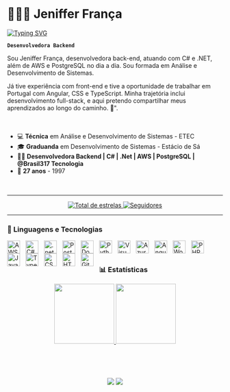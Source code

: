 # 👩🏻‍💻 Jeniffer França

<a href="https://git.io/typing-svg">
  <img src="https://readme-typing-svg.herokuapp.com/?color=007BFF&size=25&center=false&vCenter=true&width=1000&lines=Jeniffer+França;Be+Welcome!+:%29" alt="Typing SVG">
</a>

**`Desenvolvedora Backend`**

Sou Jeniffer França, desenvolvedora back-end, atuando com C# e .NET, além de AWS e PostgreSQL no dia a dia. Sou formada em Análise e Desenvolvimento de Sistemas.

Já tive experiência com front-end e tive a oportunidade de trabalhar em Portugal com Angular, CSS e TypeScript. Minha trajetória inclui desenvolvimento full-stack, e aqui pretendo compartilhar meus aprendizados ao longo do caminho. 🚀".


<!-- Informações com emojis alinhadas à esquerda -->
<div style="text-align: left; padding: 20px 0;">
  <ul>
    <li>💻 <strong>Técnica</strong> em Análise e Desenvolvimento de Sistemas - ETEC</li>
    <li>🎓 <strong>Graduanda</strong> em Desenvolvimento de Sistemas - Estácio de Sá</li>
    <li>👩‍💻 <strong>Desenvolvedora Backend | C# | .Net | AWS | PostgreSQL | @Brasil317 Tecnologia</strong></li>
    <li>🎂 <strong>27 anos</strong> - 1997</li>
  </ul>
</div>

<hr>

<p align="center">
    <a href="https://github.com/JenFranca?tab=repositories&sort=stargazers">
        <img 
            alt="Total de estrelas" 
            title="Total de estrelas GitHub" 
            src="https://custom-icon-badges.demolab.com/github/stars/JenFranca?color=55960c&style=for-the-badge&labelColor=488207&logo=star&label=estrelas"
        />
    </a>
    <a href="https://github.com/JenFranca?tab=followers">
        <img 
            alt="Seguidores" 
            title="Me siga no GitHub" 
            src="https://custom-icon-badges.demolab.com/github/followers/JenFranca?color=236ad3&labelColor=1155ba&style=for-the-badge&logo=github&label=Seguidores&logoColor=white"
        />
    </a>
</p>

---

### 🤖 Linguagens e Tecnologias
<img 
    align="left" 
    alt="AWS#" 
    title="AWS"
    width="30px" 
    style="padding-right: 10px;" 
    src="https://cdn.jsdelivr.net/gh/devicons/devicon@latest/icons/amazonwebservices/amazonwebservices-plain-wordmark.svg" 
/>
<img 
    align="left" 
    alt="C#" 
    title="C#"
    width="30px" 
    style="padding-right: 10px;" 
    src="https://cdn.jsdelivr.net/gh/devicons/devicon/icons/csharp/csharp-original.svg" 
/>
<img 
    align="left" 
    alt=".net" 
    title=".net"
    width="30px" 
    style="padding-right: 10px;" 
    src="https://cdn.jsdelivr.net/gh/devicons/devicon@latest/icons/dot-net/dot-net-original.svg" 
/>
<img 
    align="left" 
    alt="PostGresql" 
    title="PostGresql"
    width="30px" 
    style="padding-right: 10px;" 
    src="https://cdn.jsdelivr.net/gh/devicons/devicon@latest/icons/postgresql/postgresql-original.svg" 
/>
<img 
    align="left" 
    alt="Docker" 
    title="Docker"
    width="30px" 
    style="padding-right: 10px;" 
    src="https://cdn.jsdelivr.net/gh/devicons/devicon@latest/icons/docker/docker-original-wordmark.svg" 
/>
<img 
    align="left" 
    alt="Python" 
    title="Python"
    width="30px" 
    style="padding-right: 10px;" 
    src="https://cdn.jsdelivr.net/gh/devicons/devicon@latest/icons/python/python-original.svg" 
/>
<img 
    align="left" 
    alt="VisualCode"
    title="VisualCode" 
    width="30px" 
    style="padding-right: 10px;" 
    src="https://cdn.jsdelivr.net/gh/devicons/devicon/icons/vscode/vscode-original.svg" 
/>
<img 
    align="left" 
    alt="Azure"
    title="Azure" 
    width="30px" 
    style="padding-right: 10px;" 
    src="https://cdn.jsdelivr.net/gh/devicons/devicon@latest/icons/azuredevops/azuredevops-original.svg" 
/>
<img 
    align="left" 
    alt="Angular"
    title="Angular" 
    width="30px" 
    style="padding-right: 10px;" 
    src="https://cdn.jsdelivr.net/gh/devicons/devicon/icons/angularjs/angularjs-original.svg"
/>

<img 
    align="left" 
    alt="Wordpress" 
    title="Wordpress"
    width="30px" 
    style="padding-right: 10px;" 
    src="https://cdn.jsdelivr.net/gh/devicons/devicon/icons/wordpress/wordpress-plain.svg" 
/>
<img 
    align="left" 
    alt="PHP" 
    title="PHP"
    width="30px" 
    style="padding-right: 10px;" 
    src="https://cdn.jsdelivr.net/gh/devicons/devicon@latest/icons/php/php-original.svg" 
/>
<img 
    align="left" 
    alt="JavaScript" 
    title="JavaScript"
    width="30px" 
    style="padding-right: 10px;" 
    src="https://cdn.jsdelivr.net/gh/devicons/devicon@latest/icons/javascript/javascript-original.svg" 
/>
<img 
    align="left" 
    alt="TypeScript"
    title="TypeScript" 
    width="30px" 
    style="padding-right: 10px;" 
    src="https://cdn.jsdelivr.net/gh/devicons/devicon@latest/icons/typescript/typescript-original.svg" 
/>
<img 
    align="left" 
    alt="CSS" 
    title="CSS"
    width="30px" 
    style="padding-right: 10px;" 
    src="https://cdn.jsdelivr.net/gh/devicons/devicon@latest/icons/css3/css3-original.svg" 
/>
<img 
    align="left" 
    alt="HTML"
    title="HTML" 
    width="30px" 
    style="padding-right: 10px;" 
    src="https://cdn.jsdelivr.net/gh/devicons/devicon@latest/icons/html5/html5-original.svg" 
/>
<img 
    align="left" 
    alt="Git" 
    title="Git"
    width="30px" 
    style="padding-right: 10px;" 
    src="https://cdn.jsdelivr.net/gh/devicons/devicon@latest/icons/git/git-original.svg" 
/>

<br/>
<br/>

### 📊 Estatísticas

<p>
<a href="https://github.com/JenFranca">
<div align="center"> 
  <img height="140em" src="https://github-readme-stats.vercel.app/api?username=JenFranca&show_icons=true&theme=onedark&include_all_commits=true&count_private=true&locale=pt-br"/>
  <img height="140em" src="https://github-readme-stats.vercel.app/api/top-langs/?username=JenFranca&layout=compact&langs_count=7&theme=onedark"/>
</div>

</p>

<br/>
<br/>

## 
<div align = "center">
  <a href = "mailto:jenifferfretesfranca@gmail.com"><img src="https://img.shields.io/badge/-Gmail-%23333?style=for-the-badge&logo=gmail&logoColor=white" target="_blank"></a>
  <a href="https://www.linkedin.com/in/jeniffer-franca/" target="_blank"><img src="https://img.shields.io/badge/-LinkedIn-%230077B5?style=for-the-badge&logo=linkedin&logoColor=white" target="_blank"></a> 
</div>


